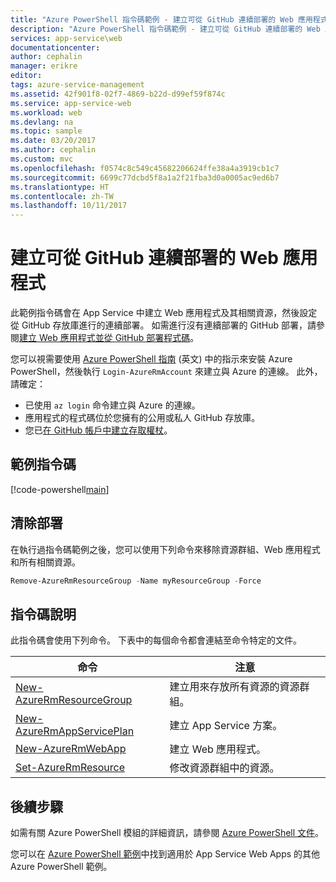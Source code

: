 ```yaml
---
title: "Azure PowerShell 指令碼範例 - 建立可從 GitHub 連續部署的 Web 應用程式 | Microsoft Docs"
description: "Azure PowerShell 指令碼範例 - 建立可從 GitHub 連續部署的 Web 應用程式"
services: app-service\web
documentationcenter: 
author: cephalin
manager: erikre
editor: 
tags: azure-service-management
ms.assetid: 42f901f8-02f7-4869-b22d-d99ef59f874c
ms.service: app-service-web
ms.workload: web
ms.devlang: na
ms.topic: sample
ms.date: 03/20/2017
ms.author: cephalin
ms.custom: mvc
ms.openlocfilehash: f0574c8c549c45682206624ffe38a4a3919cb1c7
ms.sourcegitcommit: 6699c77dcbd5f8a1a2f21fba3d0a0005ac9ed6b7
ms.translationtype: HT
ms.contentlocale: zh-TW
ms.lasthandoff: 10/11/2017
---
```

# <a name="create-a-web-app-with-continuous-deployment-from-github"></a>建立可從 GitHub 連續部署的 Web 應用程式

此範例指令碼會在 App Service 中建立 Web 應用程式及其相關資源，然後設定從 GitHub 存放庫進行的連續部署。 如需進行沒有連續部署的 GitHub 部署，請參閱[建立 Web 應用程式並從 GitHub 部署程式碼](app-service-powershell-deploy-github.md)。

您可以視需要使用 [Azure PowerShell 指南](/powershell/azure/overview) \(英文\) 中的指示來安裝 Azure PowerShell，然後執行 `Login-AzureRmAccount` 來建立與 Azure 的連線。 此外，請確定：

- 已使用 `az login` 命令建立與 Azure 的連線。
- 應用程式的程式碼位於您擁有的公用或私人 GitHub 存放庫。
- 您已[在 GitHub 帳戶中建立存取權杖](https://help.github.com/articles/creating-an-access-token-for-command-line-use/)。

## <a name="sample-script"></a>範例指令碼

[!code-powershell[main](../../../powershell_scripts/app-service/deploy-github-continuous/deploy-github-continuous.ps1?highlight=1-2 "Create a web app with continuous deployment from GitHub")]

## <a name="clean-up-deployment"></a>清除部署 

在執行過指令碼範例之後，您可以使用下列命令來移除資源群組、Web 應用程式和所有相關資源。

```powershell
Remove-AzureRmResourceGroup -Name myResourceGroup -Force
```

## <a name="script-explanation"></a>指令碼說明

此指令碼會使用下列命令。 下表中的每個命令都會連結至命令特定的文件。

| 命令 | 注意 |
|---|---|
| [New-AzureRmResourceGroup](/powershell/module/azurerm.resources/new-azurermresourcegroup) | 建立用來存放所有資源的資源群組。 |
| [New-AzureRmAppServicePlan](/powershell/module/azurerm.websites/new-azurermappserviceplan) | 建立 App Service 方案。 |
| [New-AzureRmWebApp](/powershell/module/azurerm.websites/new-azurermwebapp) | 建立 Web 應用程式。 |
| [Set-AzureRmResource](/powershell/module/azurerm.resources/set-azurermresource) | 修改資源群組中的資源。 |

## <a name="next-steps"></a>後續步驟

如需有關 Azure PowerShell 模組的詳細資訊，請參閱 [Azure PowerShell 文件](/powershell/azure/overview)。

您可以在 [Azure PowerShell 範例](../app-service-powershell-samples.md)中找到適用於 App Service Web Apps 的其他 Azure PowerShell 範例。
